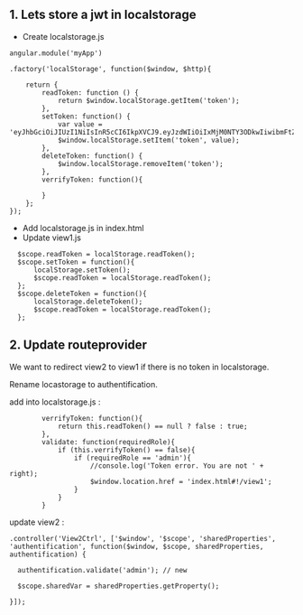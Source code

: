 ## 1. Lets store a jwt in localstorage
- Create localstorage.js
```
angular.module('myApp')

.factory('localStorage', function($window, $http){

    return {
        readToken: function () {
            return $window.localStorage.getItem('token');
        },
        setToken: function() {
            var value = 'eyJhbGciOiJIUzI1NiIsInR5cCI6IkpXVCJ9.eyJzdWIiOiIxMjM0NTY3ODkwIiwibmFtZSI6IkpvaG4gRG9lIiwiYWRtaW4iOnRydWV9.TJVA95OrM7E2cBab30RMHrHDcEfxjoYZgeFONFh7HgQ';
            $window.localStorage.setItem('token', value);
        },
        deleteToken: function() {
            $window.localStorage.removeItem('token');
        },
        verrifyToken: function(){

        }
    };  
});
```
- Add localstorage.js in index.html
- Update view1.js
```
  $scope.readToken = localStorage.readToken();
  $scope.setToken = function(){
      localStorage.setToken();
      $scope.readToken = localStorage.readToken();
  };
  $scope.deleteToken = function(){
      localStorage.deleteToken();
      $scope.readToken = localStorage.readToken();
  };

```

## 2. Update routeprovider
We want to redirect view2 to view1 if there is no token in localstorage.

Rename locastorage to authentification.

add into localstorage.js :
```
        verrifyToken: function(){
            return this.readToken() == null ? false : true;
        },
        validate: function(requiredRole){
            if (this.verrifyToken() == false){
                if (requiredRole == 'admin'){
                    //console.log('Token error. You are not ' + right);
                    $window.location.href = 'index.html#!/view1';
                }
            }
        }
```
update view2 :
```
.controller('View2Ctrl', ['$window', '$scope', 'sharedProperties', 'authentification', function($window, $scope, sharedProperties, authentification) {

  authentification.validate('admin'); // new

  $scope.sharedVar = sharedProperties.getProperty();

}]);
```